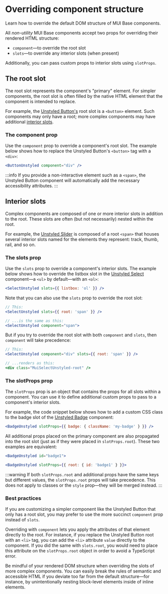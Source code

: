 # Overriding component structure

<p class="description">Learn how to override the default DOM structure of MUI Base components.</p>



All _non-utility_ MUI Base components accept two props for overriding their rendered HTML structure:

- `component`—to override the root slot
- `slots`—to override any interior slots (when present)

Additionally, you can pass custom props to interior slots using `slotProps`.

## The root slot

The root slot represents the component's "primary" element.
For simpler components, the root slot is often filled by the native HTML element that the component is intended to replace.

For example, the [Unstyled Button's](/base/react-button/) root slot is a `<button>` element.
Such components may only have a root; more complex components may have additional [interior slots](#interior-slots).

### The component prop

Use the `component` prop to override a component's root slot.
The example below shows how to replace the Unstyled Button's `<button>` tag with a `<div>`:

```jsx
<ButtonUnstyled component="div" />
```

:::info
If you provide a non-interactive element such as a `<span>`, the Unstyled Button component will automatically add the necessary accessibility attributes.
:::

## Interior slots

Complex components are composed of one or more interior slots in addition to the root.
These slots are often (but not necessarily) nested within the root.

For example, the [Unstyled Slider](/base/react-slider/) is composed of a root `<span>` that houses several interior slots named for the elements they represent: track, thumb, rail, and so on.

### The slots prop

Use the `slots` prop to override a component's interior slots.
The example below shows how to override the listbox slot in the [Unstyled Select](/base/react-select/) component—a `<ul>` by default—with an `<ol>`:

```jsx
<SelectUnstyled slots={{ listbox: 'ol' }} />
```

Note that you can also use the `slots` prop to override the root slot:

```jsx
// This:
<SelectUnstyled slots={{ root: 'span' }} />

// ...is the same as this:
<SelectUnstyled component="span">
```

But if you try to override the root slot with both `component` and `slots`, then `component` will take precedence:

```jsx
// This:
<SelectUnstyled component="div" slots={{ root: 'span' }} />

// ...renders as this:
<div class="MuiSelectUnstyled-root" />
```

### The slotProps prop

The `slotProps` prop is an object that contains the props for all slots within a component.
You can use it to define additional custom props to pass to a component's interior slots.

For example, the code snippet below shows how to add a custom CSS class to the badge slot of the [Unstyled Badge](/base/react-badge/) component:

```jsx
<BadgeUnstyled slotProps={{ badge: { className: 'my-badge' } }} />
```

All additional props placed on the primary component are also propagated into the root slot (just as if they were placed in `slotProps.root`).
These two examples are equivalent:

```jsx
<BadgeUnstyled id="badge1">
```

```jsx
<BadgeUnstyled slotProps={{ root: { id: 'badge1' } }}>
```

:::warning
If both `slotProps.root` and additional props have the same keys but different values, the `slotProps.root` props will take precedence.
This does not apply to classes or the `style` prop—they will be merged instead.
:::

### Best practices

If you are customizing a simpler component like the Unstyled Button that only has a root slot, you may prefer to use the more succinct `component` prop instead of `slots`.

Overriding with `component` lets you apply the attributes of that element directly to the root.
For instance, if you replace the Unstyled Button root with an `<li>` tag, you can add the `<li>` attribute `value` directly to the component.
If you did the same with `slots.root`, you would need to place this attribute on the `slotProps.root` object in order to avoid a TypeScript error.

Be mindful of your rendered DOM structure when overriding the slots of more complex components.
You can easily break the rules of semantic and accessible HTML if you deviate too far from the default structure—for instance, by unintentionally nesting block-level elements inside of inline elements.
